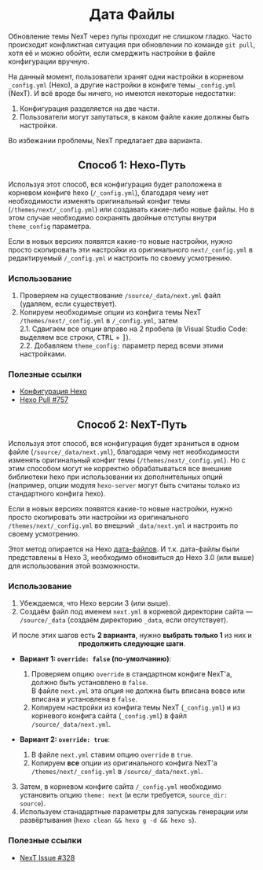 <h1 align="center">Дата Файлы</h1>

Обновление темы NexT через пулы проходит не слишком гладко. Часто происходит конфликтная ситуация при обновлении по команде `git pull`, хотя её и можно обойти, если смерджить настройки в файле конфигурации вручную.

На данный момент, пользователи хранят одни настройки в корневом `_config.yml` (Hexo), а другие настройки в конфиге темы `_config.yml` (NexT). И всё вроде бы ничего, но имеются некоторые недостатки:
1. Конфигурация разделяется на две части.
2. Пользователи могут запутаться, в каком файле какие должны быть настройки.

Во избежании проблемы, NexT предлагает два варианта.

<h2 align="center">Способ 1: Hexo-Путь</h2>

Используя этот способ, вся конфигурация будет раположена в корневом конфиге hexo (`/_config.yml`), благодаря чему нет необходимости изменять оригинальный конфиг темы (`/themes/next/_config.yml`) или создавать какие-либо новые файлы. Но в этом случае необходимо сохранять двойные отступы внутри `theme_config` параметра.

Если в новых версиях появятся какие-то новые настройки, нужно просто скопировать эти настройки из оригинального `next/_config.yml` в редактируемый `/_config.yml` и настроить по своему усмотрению.

### Использование

1. Проверяем на существование `/source/_data/next.yml` файл (удаляем, если существует).
2. Копируем необходимые опции из конфига темы NexT `/themes/next/_config.yml` в `/_config.yml`, затем\
   2.1. Сдвигаем все опции вправо на 2 пробела (в Visual Studio Code: выделяем все строки, <kbd>CTRL</kbd> + <kbd>]</kbd>).\
   2.2. Добавляем `theme_config:` параметр перед всеми этими настройками.

### Полезные ссылки

* [Конфигурация Hexo](https://hexo.io/ru/docs/configuration.html)
* [Hexo Pull #757](https://github.com/hexojs/hexo/pull/757)

<h2 align="center">Способ 2: NexT-Путь</h2>

Используя этот способ, вся конфигурация будет храниться в одном файле (`/source/_data/next.yml`), благодаря чему нет необходимости изменять оригинальный конфиг темы (`/themes/next/_config.yml`).
Но с этим способом могут не корректно обрабатываться все внешние библиотеки hexo при использовании их дополнительных опций (например, опции модуля `hexo-server` могут быть считаны только из стандартного конфига hexo).

Если в новых версиях появятся какие-то новые настройки, нужно просто скопировать эти настройки из оригинального `/themes/next/_config.yml` во внешний `_data/next.yml` и настроить по своему усмотрению.

Этот метод опирается на Hexo [дата-файлов](https://hexo.io/docs/data-files.html). И т.к. дата-файлы были представлены в Hexo 3, необходимо обновиться до Hexo 3.0 (или выше) для использования этой возможности.

### Использование

1. Убеждаемся, что Hexo версии 3 (или выше).
2. Создаём файл под именем `next.yml` в корневой директории сайта — `/source/_data` (создаём директорию `_data`, если отсутствует).

<p align="center">И после этих шагов есть <b>2 варианта</b>, нужно <b>выбрать только 1</b> из них и <b>продолжить следующие шаги</b>.</p>

* **Вариант 1: `override: false` (по-умолчанию)**:

  1. Проверяем опцию `override` в стандартном конфиге NexT'а, должно быть установлено в `false`.\
     В файле `next.yml` эта опция не должна быть вписана вовсе или вписана и установлена в `false`.
  2. Копируем настройки из конфига темы NexT (`_config.yml`) и из корневого конфига сайта (`_config.yml`) в файл `/source/_data/next.yml`.

* **Вариант 2: `override: true`**:

  1. В файле `next.yml` ставим опцию `override` в `true`.
  2. Копируем **все** опции из оригинального конфига NexT'а `/themes/next/_config.yml` в `/source/_data/next.yml`.

3. Затем, в корневом конфиге сайта `/_config.yml` необходимо установить опцию `theme: next` (и если требуется, `source_dir: source`).
4. Используем станадартные параметры для запускаь генерации или развёртывания (`hexo clean && hexo g -d && hexo s`).

### Полезные ссылки

* [NexT Issue #328](https://github.com/iissnan/hexo-theme-next/issues/328)
